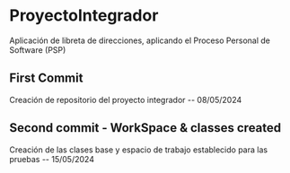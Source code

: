 # ProyectoIntegrador
Aplicación de libreta de direcciones, aplicando el Proceso Personal de Software (PSP)

## First Commit
Creación de repositorio del proyecto integrador -- 08/05/2024

## Second commit - WorkSpace & classes created
Creación de las clases base y espacio de trabajo establecido para las pruebas -- 15/05/2024

